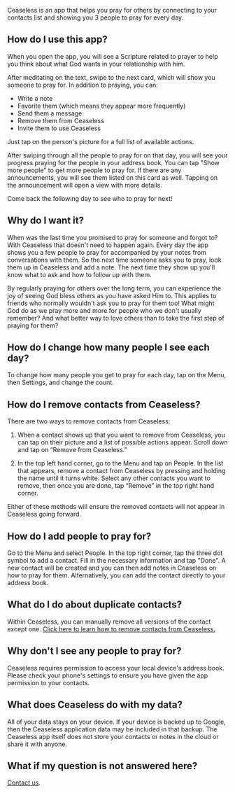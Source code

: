 Ceaseless is an app that helps you pray for others by connecting to your contacts list and showing you 3 people to pray for every day.

## How do I use this app?
When you open the app, you will see a Scripture related to prayer to help you think about what God wants in your relationship with him.

After meditating on the text, swipe to the next card, which will show you someone to pray for. In addition to praying, you can:
* Write a note
* Favorite them (which means they appear more frequently)
* Send them a message
* Remove them from Ceaseless
* Invite them to use Ceaseless

Just tap on the person's picture for a full list of available actions.

After swiping through all the people to pray for on that day, you will see your progress praying for the people in your address book. You can tap "Show more people" to get more people to pray for. If there are any announcements, you will see them listed on this card as well. Tapping on the announcement will open a view with more details.

Come back the following day to see who to pray for next!

## Why do I want it?
When was the last time you promised to pray for someone and forgot to? With Ceaseless that doesn't need to happen again. Every day the app shows you a few people to pray for accompanied by your notes from conversations with them. So the next time someone asks you to pray, look them up in Ceaseless and add a note. The next time they show up you'll know what to ask and how to follow up with them.

By regularly praying for others over the long term, you can experience the joy of seeing God bless others as you have asked Him to. This applies to friends who normally wouldn't ask you to pray for them too! What might God do as we pray more and more for people who we don't usually remember? And what better way to love others than to take the first step of praying for them?

## How do I change how many people I see each day?
To change how many people you get to pray for each day, tap on the Menu, then Settings, and change the count.

<span id="remove-contact"></span>
## How do I remove contacts from Ceaseless?
There are two ways to remove contacts from Ceaseless:

1. When a contact shows up that you want to remove from Ceaseless, you can tap on their picture and a list of possible actions appear. Scroll down and tap on &ldquo;Remove from Ceaseless.&rdquo;

2. In the top left hand corner, go to the Menu and tap on People. In the list that appears, remove a contact from Ceaseless by pressing and holding the name until it turns white. Select any other contacts you want to remove, then once you are done, tap &ldquo;Remove&rdquo; in the top right hand corner.

Either of these methods will ensure the removed contacts will not appear in Ceaseless going forward.

## How do I add people to pray for?
Go to the Menu and select People. In the top right corner, tap the three dot symbol to add a contact. Fill in the necessary information and tap "Done". A new contact will be created and you can then add notes in Ceaseless on how to pray for them.
Alternatively, you can add the contact directly to your address book.

## What do I do about duplicate contacts?
Within Ceaseless, you can manually remove all versions of the contact except one. [Click here to learn how to remove contacts from Ceaseless.](#remove-contact)

## Why don't I see any people to pray for?
Ceaseless requires permission to access your local device's address book. Please check your phone's settings to ensure you have given the app permission to your contacts.

## What does Ceaseless do with my data?
All of your data stays on your device. If your device is backed up to Google, then the Ceaseless application data may be included in that backup. The Ceaseless app itself does not store your contacts or notes in the cloud or share it with anyone.

## What if my question is not answered here?
[Contact us](contact.html).
